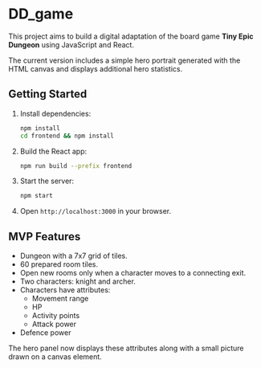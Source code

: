 # DD_game

This project aims to build a digital adaptation of the board game **Tiny Epic Dungeon** using JavaScript and React.

The current version includes a simple hero portrait generated with the HTML canvas and displays additional hero statistics.

## Getting Started

1. Install dependencies:
   ```bash
   npm install
   cd frontend && npm install
   ```
2. Build the React app:
   ```bash
   npm run build --prefix frontend
   ```
3. Start the server:
   ```bash
   npm start
   ```
4. Open `http://localhost:3000` in your browser.

## MVP Features
- Dungeon with a 7x7 grid of tiles.
- 60 prepared room tiles.
- Open new rooms only when a character moves to a connecting exit.
- Two characters: knight and archer.
- Characters have attributes:
  - Movement range
  - HP
  - Activity points
  - Attack power
- Defence power

The hero panel now displays these attributes along with a small picture drawn on a canvas element.

